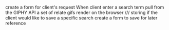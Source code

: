<!-- I want to be able to input a given product or a brand and see some gifs from giphy.com that match my search term. This way I can get a snapshot of how people are relating to my client's products. -->
create a form for client's request 
When client enter a search term 
pull from the GIPHY API a set of relate gifs 
render on the browser 
/// storing 
if the client would like to save a specific search 
create a form to save for later reference 